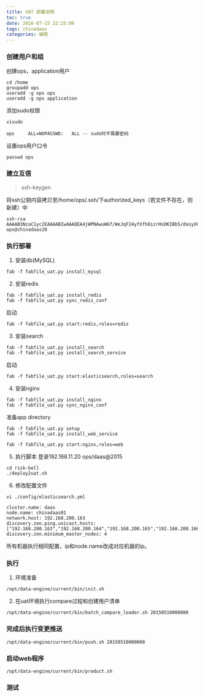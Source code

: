 ```yaml
---
title: UAT 部署说明
toc: true
date: 2016-07-15 22:25:09
tags: chinadaas
categories: 编程
---
```



### 创建用户和组
创建ops，application用户
```
cd /home  
groupadd ops  
useradd -g ops ops  
useradd -g ops application
```

添加sudo权限
```
visudo

ops     ALL=NOPASSWD:   ALL -- sudo时不需要密码
```
设置ops用户口令
```
passwd ops
```

### 建立互信

>ssh-keygen

将ssh公钥内容拷贝至/home/ops/.ssh/下authorized_keys（若文件不存在，则新建）中

	ssh-rsa AAAAB3NzaC1yc2EAAAABIwAAAQEA4jWPNAwuWGf/WeJqF24yfXfhOizrHsDKIBb5/dasyX8KoUrvxGu60+XHgjcavnzjUihBUNdkWFXTUHFvMzkUZ3jhgMyX8s+ILll8jwCnCYPRprjEqDX+BCj/JVEVIhwb6qHQUV5KVi1d2cVG+OAXlY4quQgxKG1aoAu2bNAKrJHP85BAJ5KbE0oCJmqJGs3OzvFR7CzklYHdehdLwwQPaAvMG1bsTgenoPJnOQlps0H627itQPRMUv/mCzNvUWuQBwcBWMXrHtjS5VGe/3KDJFoYQPHzTAy9k4LG1gO+aYDaX+hYxB5sSoS4y3VT/mh4bgac/qClcs4fWm8RVbyPDQ== ops@chinadaas20


### 执行部署

1. 安装db(MySQL)
```
fab -f fabfile_uat.py install_mysql
```
2. 安装redis
```
fab -f fabfile_uat.py install_redis  
fab -f fabfile_uat.py sync_redis_conf
```
启动
```
fab -f fabfile_uat.py start:redis,roles=redis
```
3. 安装search
```
fab -f fabfile_uat.py install_search  
fab -f fabfile_uat.py install_search_service
```
启动
```
fab -f fabfile_uat.py start:elasticsearch,roles=search
```
4. 安装nginx
```
fab -f fabfile_uat.py install_nginx  
fab -f fabfile_uat.py sync_nginx_conf
```
准备app directory
```
fab -f fabfile_uat.py setup
fab -f fabfile_uat.py install_web_service

fab -f fabfile_uat.py start:nginx,roles=web
```
5. 执行脚本
登录192.168.11.20
ops/daas@2015
```
cd risk-bell  
./deploy2uat.sh
```
6. 修改配置文件
```
vi ./config/elasticsearch.yml

cluster.name: daas  
node.name: chinadaas01
network.host: 192.168.200.163
discovery.zen.ping.unicast.hosts: ["192.168.200.163","192.168.200.164","192.168.200.165","192.168.200.166"]
discovery.zen.minimum_master_nodes: 4
```
所有机器执行相同配置，ip和node.name改成对应机器的ip。

### 执行

1. 环境准备
```
/opt/data-engine/current/bin/init.sh
```
2. 在uat环境执行compare过程和创建用户清单
```
/opt/data-engine/current/bin/batch_compare_loader.sh 20150510000000
```


### 完成后执行变更推送
```
/opt/data-engine/current/bin/push.sh 20150510000000
```
### 启动web程序
```
/opt/data-engine/current/bin/product.sh
```
### 测试
